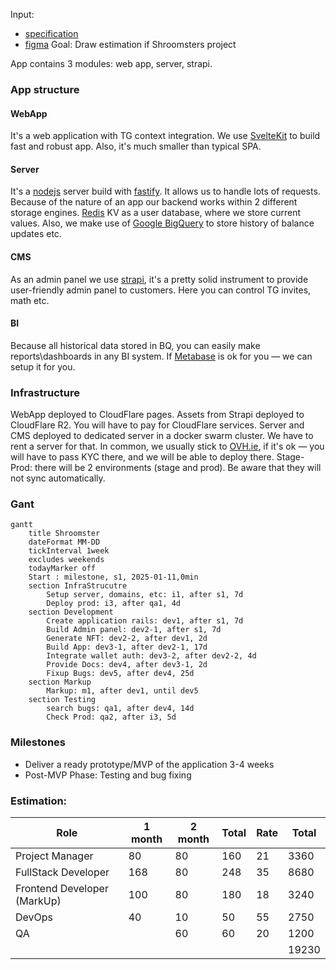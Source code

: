 Input:
- [specification](https://docs.google.com/document/d/1IZzcRg6NO-mDrIsDPi13qCeaHP4KwKyD/edit?usp=drivesdk&ouid=100322526538225151495&rtpof=true&sd=true)
- [figma](https://www.figma.com/design/mXcwoapHmbHBFcuZKdJugr/Crypto-tapper)
Goal:
	Draw estimation if Shroomsters project

App contains 3 modules: web app, server, strapi.
### App structure

#### WebApp
It's a web application with TG context integration. We use [SvelteKit](https://svelte.dev/docs/kit/introduction) to build fast and robust app. Also, it's much smaller than typical SPA.
#### Server
It's a [nodejs](https://nodejs.org/en) server build with [fastify](https://fastify.dev/). It allows us to handle lots of requests. Because of the nature of an app our backend works within 2 different storage engines. [Redis](https://redis.io) KV as a user database, where we store current values. Also, we make use of [Google BigQuery](https://cloud.google.com/bigquery?hl=en) to store history of balance updates etc.
#### CMS
As an admin panel we use [strapi](https://strapi.io), it's a pretty solid instrument to provide user-friendly admin panel to customers. Here you can control TG invites, math etc.
#### BI
Because all historical data stored in BQ, you can easily make reports\dashboards in any BI system. If [Metabase](https://metabase.com) is ok for you — we can setup it for you.

### Infrastructure
WebApp deployed to CloudFlare pages. Assets from Strapi deployed to CloudFlare R2. You will have to pay for CloudFlare services.
Server and CMS deployed to dedicated server in a docker swarm cluster. We have to rent a server for that. In common, we usually stick to [OVH.ie](https://fastify.dev/), if it's ok — you will have to pass KYC there, and we will be able to deploy there.
Stage-Prod: there will be 2 environments (stage and prod). Be aware that they will not sync automatically.

### Gant
```mermaid
gantt
    title Shroomster
    dateFormat MM-DD
    tickInterval 1week
    excludes weekends
    todayMarker off
    Start : milestone, s1, 2025-01-11,0min
    section InfraStrucutre
        Setup server, domains, etc: i1, after s1, 7d
        Deploy prod: i3, after qa1, 4d
    section Development
        Create application rails: dev1, after s1, 7d
        Build Admin panel: dev2-1, after s1, 7d
        Generate NFT: dev2-2, after dev1, 2d
        Build App: dev3-1, after dev2-1, 17d
        Integrate wallet auth: dev3-2, after dev2-2, 4d
        Provide Docs: dev4, after dev3-1, 2d
        Fixup Bugs: dev5, after dev4, 25d
    section Markup
        Markup: m1, after dev1, until dev5
    section Testing
        search bugs: qa1, after dev4, 14d
        Check Prod: qa2, after i3, 5d
```
### Milestones
- Deliver a ready prototype/MVP of the application 3-4 weeks
- Post-MVP Phase: Testing and bug fixing
### Estimation:


| Role                        | 1 month | 2 month | Total | Rate | Total |
| --------------------------- | ------- | ------- | ----- | ---- | ----- |
| Project Manager             | 80      | 80      | 160   | 21   | 3360  |
| FullStack Developer         | 168     | 80      | 248   | 35   | 8680  |
| Frontend Developer (MarkUp) | 100     | 80      | 180   | 18   | 3240  |
| DevOps                      | 40      | 10      | 50    | 55   | 2750  |
| QA                          |         | 60      | 60    | 20   | 1200  |
|                             |         |         |       |      | 19230 |
